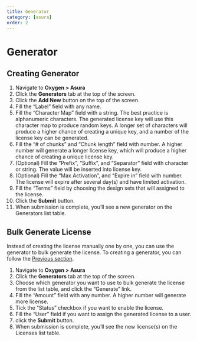 ```yaml
---
title: Generator
category: [asura]
order: 2
---
```


# Generator

## Creating Generator

1. Navigate to **Oxygen &gt; Asura**
2. Click the **Generators** tab at the top of the screen.
3. Click the **Add New** button on the top of the screen.
4. Fill the “Label” field with any name.
5. Fill the “Character Map” field with a string. The best practice is alphanumeric characters. The generated license key will use this character map to produce random keys. A longer set of characters will produce a higher chance of creating a unique key, and a number of the license key can be generated.
6. Fill the “# of chunks” and “Chunk length” field with number. A higher number will generate a longer license key, which will produce a higher chance of creating a unique license key.
7. (Optional) Fill the “Prefix”, “Suffix”, and “Separator” field with character or string. The value will be inserted into license key.
8. (Optional) Fill the “Max Activation”, and “Expire in” field with number. The license will expire after several day(s) and have limited activation.
9. Fill the “Terms” field by choosing the design sets that will assigned to the license.
10. Click the **Submit** button.
11. When submission is complete, you’ll see a new generator on the Generators list table.

## Bulk Generate License

Instead of creating the license manually one by one, you can use the generator to bulk generate the license. To creating a generator, you can follow the [Previous section](https://markdowntohtml.com/#creating-generator).

1. Navigate to **Oxygen &gt; Asura**
2. Click the **Generators** tab at the top of the screen.
3. Choose which generator you want to use to bulk generate the license from the list table, and click the “Generate” link.
4. Fill the “Amount” field with any number. A higher number will generate more license.
5. Tick the “Status” checkbox if you want to enable the license.
6. Fill the “User” field if you want to assign the generated license to a user.
7. click the **Submit** button.
8. When submission is complete, you’ll see the new license(s) on the Licenses list table.